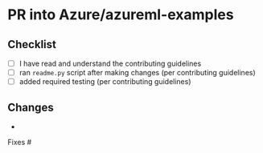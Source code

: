 # PR into Azure/azureml-examples

## Checklist

- [ ] I have read and understand the contributing guidelines
- [ ] ran `readme.py` script after making changes (per contributing guidelines)
- [ ] added required testing (per contributing guidelines)

## Changes

-

Fixes #
